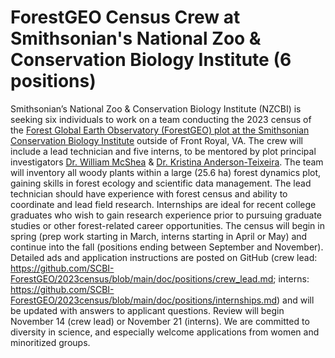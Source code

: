 # ForestGEO Census Crew at Smithsonian's National Zoo & Conservation Biology Institute (6 positions)

Smithsonian’s National Zoo & Conservation Biology Institute (NZCBI) is seeking six individuals to work on a team conducting the 2023 census of the [Forest Global Earth Observatory (ForestGEO) plot at the Smithsonian Conservation Biology Institute](https://forestgeo.si.edu/sites/north-america/smithsonian-conservation-biology-institute) outside of Front Royal, VA.
The crew will include a lead technician and five interns, to be mentored by plot principal investigators [Dr. William McShea](https://nationalzoo.si.edu/about/staff/william-j-mcshea) & [Dr. Kristina Anderson-Teixeira](https://nationalzoo.si.edu/about/staff/kristina-j-anderson-teixeira). 
The team will inventory all woody plants within a large (25.6 ha) forest dynamics plot, gaining skills in forest ecology and scientific data management.
The lead technician should have experience with forest census and ability to coordinate and lead field research.
Internships are ideal for recent college graduates who wish to gain research experience prior to pursuing graduate studies or other forest-related career opportunities.
The census will begin in spring (prep work starting in March, interns starting in April or May) and continue into the fall (positions ending between September and November). 
Detailed ads and application instructions are posted on GitHub (crew lead: https://github.com/SCBI-ForestGEO/2023census/blob/main/doc/positions/crew_lead.md; interns: https://github.com/SCBI-ForestGEO/2023census/blob/main/doc/positions/internships.md) and will be updated with answers to applicant questions.
Review will begin November 14 (crew lead) or November 21 (interns).
We are committed to diversity in science, and especially welcome applications from women and minoritized groups.
